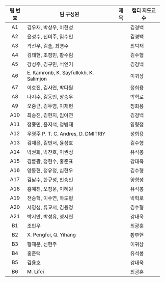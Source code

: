 |팀 번호|  팀 구성원| 제목 | 캡디 지도교수|
|:-:|-------|----------|---|
| A1 | 김우재, 박상우, 이현성 | |김경백|
| A2 | 윤성수, 신미주, 임수민 | |김경백|
| A3 | 곽선우, 김솔, 최영수   | |최덕재|
| A4 | 김태현, 조정민, 황수림 | |김수형|
| A5 | 강성주, 김구민, 석인기 | |김경백|
| A6 | E. Kamronb, K. Sayfullokh, K. Salimjon| |이귀상|
| A7 | 이호진, 김사연, 박다원 | |정희용|
| A8 | 나지수, 김동민, 장승우| | 박혁로|
| A9 | 오중균, 김두영, 이재헌 | |정희용|
| A10| 최승진, 김현지, 임아연 | |김경백|
| A11| 정종민, 윤지석, 정병재| |양형정|
| A12| 우영주 P. T. C. Andres, D. DMITRIY| | 정희용|
| A13| 김재윤, 김민서, 윤성호| |김수형|
| A14| 박권희, 박찬호, 이권성| |유석봉|
| A15| 김륜광, 정현수, 홍준표| |강대욱|
| A16| 양동현, 정유정, 심현우| |김수형|
| A17| 김남수, 한규정, 천승민| |양형정|
| A18| 홍예진, 오정운, 이혜원| |유석봉|
| A19| 천승혁, 이수연, 하도형| |박혁로|
| A20| 서영성, 류교서, 김용정| |김수형|
| A21| 박지안, 박성유, 맹시현| |강대욱|
| B1| 조민우| | 최광훈|
| B2| X. Pengfei, Q. Yihang| |황부현|
| B3| 형재운, 신현주| |이귀상|
| B4| 홍준택| | 유석봉|
| B5| 김용호| |강대욱|
| B6| M. Lifei| |최광훈|


